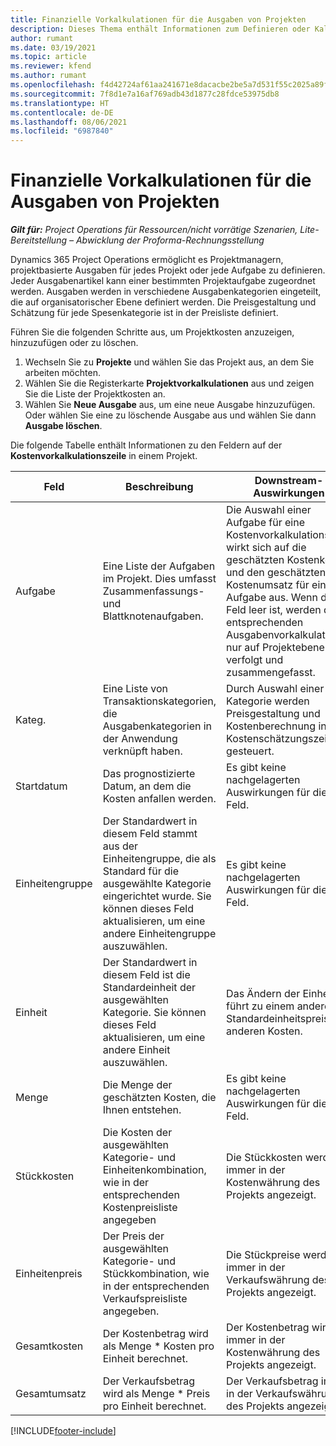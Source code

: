 ```yaml
---
title: Finanzielle Vorkalkulationen für die Ausgaben von Projekten
description: Dieses Thema enthält Informationen zum Definieren oder Kalkulieren projektbasierter Ausgaben.
author: rumant
ms.date: 03/19/2021
ms.topic: article
ms.reviewer: kfend
ms.author: rumant
ms.openlocfilehash: f4d42724af61aa241671e8dacacbe2be5a7d531f55c2025a89ff777ac41e9b67
ms.sourcegitcommit: 7f8d1e7a16af769adb43d1877c28fdce53975db8
ms.translationtype: HT
ms.contentlocale: de-DE
ms.lasthandoff: 08/06/2021
ms.locfileid: "6987840"
---
```

# <a name="financial-estimates-for-expenses-on-projects"></a>Finanzielle Vorkalkulationen für die Ausgaben von Projekten
_**Gilt für:** Project Operations für Ressourcen/nicht vorrätige Szenarien, Lite-Bereitstellung – Abwicklung der Proforma-Rechnungsstellung_

Dynamics 365 Project Operations ermöglicht es Projektmanagern, projektbasierte Ausgaben für jedes Projekt oder jede Aufgabe zu definieren. Jeder Ausgabenartikel kann einer bestimmten Projektaufgabe zugeordnet werden. Ausgaben werden in verschiedene Ausgabenkategorien eingeteilt, die auf organisatorischer Ebene definiert werden. Die Preisgestaltung und Schätzung für jede Spesenkategorie ist in der Preisliste definiert. 

Führen Sie die folgenden Schritte aus, um Projektkosten anzuzeigen, hinzuzufügen oder zu löschen.

1. Wechseln Sie zu **Projekte** und wählen Sie das Projekt aus, an dem Sie arbeiten möchten.
2. Wählen Sie die Registerkarte **Projektvorkalkulationen** aus und zeigen Sie die Liste der Projektkosten an.
3. Wählen Sie **Neue Ausgabe** aus, um eine neue Ausgabe hinzuzufügen. Oder wählen Sie eine zu löschende Ausgabe aus und wählen Sie dann **Ausgabe löschen**.

Die folgende Tabelle enthält Informationen zu den Feldern auf der **Kostenvorkalkulationszeile** in einem Projekt. 

| **Feld** | **Beschreibung** | **Downstream-Auswirkungen** |
| --- | --- | --- |
| Aufgabe | Eine Liste der Aufgaben im Projekt. Dies umfasst Zusammenfassungs- und Blattknotenaufgaben. | Die Auswahl einer Aufgabe für eine Kostenvorkalkulationszeile wirkt sich auf die geschätzten Kostenkosten und den geschätzten Kostenumsatz für eine Aufgabe aus. Wenn dieses Feld leer ist, werden die entsprechenden Ausgabenvorkalkulationen nur auf Projektebene verfolgt und zusammengefasst. |
| Kateg. | Eine Liste von Transaktionskategorien, die Ausgabenkategorien in der Anwendung verknüpft haben. | Durch Auswahl einer Kategorie werden Preisgestaltung und Kostenberechnung in der Kostenschätzungszeile gesteuert. |
| Startdatum | Das prognostizierte Datum, an dem die Kosten anfallen werden. | Es gibt keine nachgelagerten Auswirkungen für dieses Feld. |
| Einheitengruppe | Der Standardwert in diesem Feld stammt aus der Einheitengruppe, die als Standard für die ausgewählte Kategorie eingerichtet wurde. Sie können dieses Feld aktualisieren, um eine andere Einheitengruppe auszuwählen. | Es gibt keine nachgelagerten Auswirkungen für dieses Feld. |
| Einheit | Der Standardwert in diesem Feld ist die Standardeinheit der ausgewählten Kategorie. Sie können dieses Feld aktualisieren, um eine andere Einheit auszuwählen. | Das Ändern der Einheit führt zu einem anderen Standardeinheitspreis und anderen Kosten. |
| Menge | Die Menge der geschätzten Kosten, die Ihnen entstehen. | Es gibt keine nachgelagerten Auswirkungen für dieses Feld. |
| Stückkosten | Die Kosten der ausgewählten Kategorie- und Einheitenkombination, wie in der entsprechenden Kostenpreisliste angegeben | Die Stückkosten werden immer in der Kostenwährung des Projekts angezeigt. |
| Einheitenpreis | Der Preis der ausgewählten Kategorie- und Stückkombination, wie in der entsprechenden Verkaufspreisliste angegeben. | Die Stückpreise werden immer in der Verkaufswährung des Projekts angezeigt. |
| Gesamtkosten | Der Kostenbetrag wird als Menge \* Kosten pro Einheit berechnet.| Der Kostenbetrag wird immer in der Kostenwährung des Projekts angezeigt. |
| Gesamtumsatz | Der Verkaufsbetrag wird als Menge \* Preis pro Einheit berechnet. | Der Verkaufsbetrag immer in der Verkaufswährung des Projekts angezeigt. |


[!INCLUDE[footer-include](../includes/footer-banner.md)]
